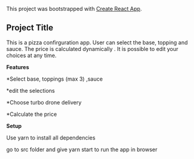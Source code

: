 This project was bootstrapped with [Create React App](https://github.com/facebookincubator/create-react-app).

## Project Title

This is a pizza confirguration app. User can select the base, topping and sauce. The price is calculated dynamically . It is possible to edit your choices at any time.

**Features**

*Select base, toppings (max 3) ,sauce

*edit the selections

*Choose turbo drone delivery

*Calculate the price

**Setup**

Use yarn to install all dependencies

go to src folder and give yarn start to run the app in browser

